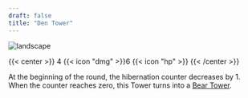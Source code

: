```yaml
---
draft: false
title: "Den Tower"
---
```


![landscape](/images/towers/towerS_63.png)

{{< center >}}
4 {{< icon "dmg" >}}6 {{< icon "hp" >}}
{{< /center >}}

At the beginning of the round, the hibernation counter decreases by 1.
When the counter reaches zero, this Tower turns into a [Bear Tower](/towers/bear-tower).